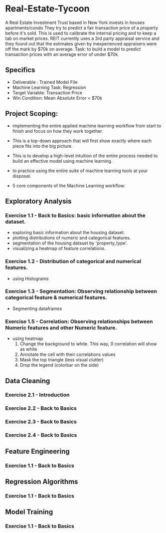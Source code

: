 # Real-Estate-Tycoon

A Real Estate Investment Trust based in New York invests in houses apartments/condo
They try to predict a fair transaction price of a property before it's sold. 
This is used to calibrate the internal pricing and to keep a tab on market prices.
REIT currently uses a 3rd party appraisal service and they found out that the estimates
given by inexperienced appraisers were off the mark by $70k on average. 
Task: to build a model to predict transaction prices with an average error of under $70k.

## Specifics
- Deliverable : Trained Model File
- Machine Learning Task: Regression
- Target Variable: Transaction Price
- Win Condition: Mean Absolute Error < $70k

## Project Scoping:
- implementing the entire applied machine learning workflow from start to finish 
  and focus on how they work together.

- This is a top-down approach that will first show  exactly where each piece fits
  into the big picture.

- This is to develop a high-level intuition of the entire process needed to build 
  an effective model using machine learning. 

- to practice using the entire suite of machine learning tools at your disposal.

- 5 core components of the Machine Learning workflow. 


## Exploratory Analysis
### Exercise 1.1 - Back to Basics: basic information about the dataset. 
- exploring basic information about the housing dataset.
- plotting distributions of numeric and categorical features.
- segmentation of the housing dataset by 'property_type'.
- visualizing a heatmap of feature correlations.


### Exercise 1.2 - Distribution of categorical and numerical features.
- using Histograms

### Exercise 1.3 - Segmentation: Observing relationship between categorical feature & numerical features.
- Segmenting dataframes
### Exercise 1.5 - Correlation: Observing relationships between Numeric features and other Numeric feature. 
- using heatmap
  1. Change the background to white. This way, 0 correlation will show as white
  2. Annotate the cell with their correlations values
  3. Mask the top triangle (less visual clutter)
  4. Drop the legend (colorbar on the side)


## Data Cleaning
### Exercise 2.1 - Introduction
### Exercise 2.2 - Back to Basics
### Exercise 2.3 - Back to Basics
### Exercise 2.4 - Back to Basics


## Feature Engineering
### Exercise 1.1 - Back to Basics


## Regression Algorithms
### Exercise 1.1 - Back to Basics


## Model Training
### Exercise 1.1 - Back to Basics

